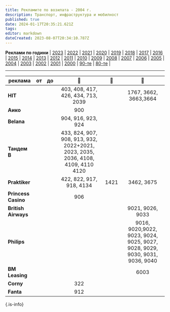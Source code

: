 ```yaml
---
title: Рекламите по возилата - 2004 г.
description: Транспорт, инфраструктура и мобилност
published: true
date: 2024-01-17T20:35:21.621Z
tags: 
editor: markdown
dateCreated: 2023-08-07T20:34:10.787Z
---
```


**Реклами по години** | [2023](/bg/identity/advertisements-2023) | [2022](/bg/identity/advertisements-2022) | [2021](/bg/identity/advertisements-2021) | [2020](/bg/identity/advertisements-2020) | [2019](/bg/identity/advertisements-2019) | [2018](/bg/identity/advertisements-2018) | [2017](/bg/identity/advertisements-2017) | [2016](/bg/identity/advertisements-2016) | [2015](/bg/identity/advertisements-2015) | [2014](/bg/identity/advertisements-2014) | [2013](/bg/identity/advertisements-2013) | [2012](/bg/identity/advertisements-2012) | [2011](/bg/identity/advertisements-2011) | [2010](/bg/identity/advertisements-2010) | [2009](/bg/identity/advertisements-2009) | [2008](/bg/identity/advertisements-2008) | [2007](/bg/identity/advertisements-2007) | [2006](/bg/identity/advertisements-2006) | [2005](/bg/identity/advertisements-2005) | [2004](/bg/identity/advertisements-2004) | [2003](/bg/identity/advertisements-2003) | [2002](/bg/identity/advertisements-2002) | [2001](/bg/identity/advertisements-2001) | [2000](/bg/identity/advertisements-2000) | [90-те](/bg/identity/advertisements-90te) |  [80-те](/bg/identity/advertisements-80te) |

---

|реклама| от |  до |    :train:   |    :trolleybus:   |   :bus:  |
|---|:---:|:---:|:---:|:---:|:---:|
| **HIT** | | | 403, 408, 417, 426, 434, 713, 2039 |   | 1767, 3662, 3663,3664 |
| **Аико** | | | 900 |   | |
| **Belana** | | |  904, 916, 923, 924 |   |  
| **Тандем В** | |  |  433, 824, 907, 908, 913, 932, 2022+2021,  2023, 2035, 2036, 4108, 4109, 4110 4120 |   |
| **Praktiker** | | | 422, 822, 917, 918, 4134  | 1421 | 3462, 3675 |
| **Princess Casino** | | | 906 |   | |
| **British Airways** | | |  |   | 9021, 9026, 9033 |
| **Philips** | | |  |   | 9016, 9020,9022, 9023, 9024, 9025, 9027, 9028, 9029, 9030, 9031, 9036, 9040 |
| **BM Leasing** | | |  |   | 6003 |
| **Corny** | | | 322 |   |  |
| **Fanta** | | | 912 |   |  |
{.is-info}
 
 